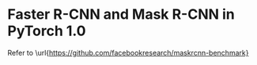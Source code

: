 # Faster R-CNN and Mask R-CNN in PyTorch 1.0
Refer to \url{https://github.com/facebookresearch/maskrcnn-benchmark}
